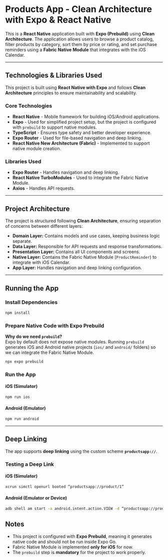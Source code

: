 # Products App - Clean Architecture with Expo & React Native

This is a **React Native** application built with **Expo (Prebuild)** using **Clean Architecture**. The application allows users to browse a product catalog, filter products by category, sort them by price or rating, and set purchase reminders using a **Fabric Native Module** that integrates with the iOS Calendar.

---

## Technologies & Libraries Used

This project is built using **React Native with Expo** and follows **Clean Architecture** principles to ensure maintainability and scalability. 

### **Core Technologies**
- **React Native** - Mobile framework for building iOS/Android applications.
- **Expo** - Used for simplified project setup, but the project is configured with `prebuild` to support native modules.
- **TypeScript** - Ensures type safety and better developer experience.
- **Expo Router** - Used for file-based navigation and deep linking.
- **React Native New Architecture (Fabric)** - Implemented to support native module creation.

### **Libraries Used**
- **Expo Router** - Handles navigation and deep linking.
- **React Native TurboModules** - Used to integrate the Fabric Native Module.
- **Axios** - Handles API requests.

---

## Project Architecture

The project is structured following **Clean Architecture**, ensuring separation of concerns between different layers:

- **Domain Layer:** Contains models and use cases, keeping business logic separate.
- **Data Layer:** Responsible for API requests and response transformations.
- **Presentation Layer:** Contains all UI components and screens.
- **Native Layer:** Contains the Fabric Native Module (`ProductReminder`) to integrate with iOS Calendar.
- **App Layer:** Handles navigation and deep linking configuration.

---

## Running the App

### **Install Dependencies**
```bash
npm install
```

### **Prepare Native Code with Expo Prebuild**
**Why do we need `prebuild`?**  
Expo by default does not expose native modules. Running `prebuild` generates iOS and Android native projects (`ios/` and `android/` folders) so we can integrate the Fabric Native Module.
```bash
npx expo prebuild
```

### **Run the App**
#### iOS (Simulator)
```bash
npm run ios
```

#### Android (Emulator)
```bash
npm run android
```

---

## Deep Linking

The app supports **deep linking** using the custom scheme **`productsapp://`**. 

### **Testing a Deep Link**
#### iOS (Simulator)
```bash
xcrun simctl openurl booted “productsapp://product/1”
```

#### Android (Emulator or Device)
```bash
adb shell am start -a android.intent.action.VIEW -d “productsapp://product/1”
```

## Notes

- This project is configured with **Expo Prebuild**, meaning it generates native code and should not be run inside Expo Go.
- Fabric Native Module is implemented **only for iOS** for now.
- The `prebuild` step is **mandatory** for the project to work properly.
